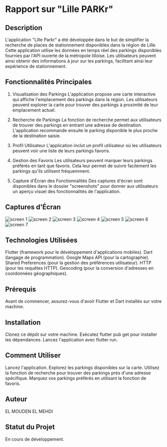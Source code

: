 # Rapport sur "Lille PARKr"

## Description

L'application "Lille Parkr" a été développée dans le but de simplifier la recherche de places de stationnement disponibles dans la région de Lille. Cette application utilise les données en temps réel des parkings disponibles fournies par l'API ouverte de la métropole lilloise. Les utilisateurs peuvent ainsi obtenir des informations à jour sur les parkings, facilitant ainsi leur expérience de stationnement.

## Fonctionnalités Principales

1. Visualisation des Parkings
L'application propose une carte interactive qui affiche l'emplacement des parkings dans la région. Les utilisateurs peuvent explorer la carte pour trouver des parkings à proximité de leur emplacement actuel.

2. Recherche de Parkings
La fonction de recherche permet aux utilisateurs de trouver des parkings en entrant une adresse de destination. L'application recommande ensuite le parking disponible le plus proche de la destination saisie.

3. Profil Utilisateur
L'application inclut un profil utilisateur où les utilisateurs peuvent voir une liste de leurs parkings favoris.

4. Gestion des Favoris
Les utilisateurs peuvent marquer leurs parkings préférés en tant que favoris. Cela leur permet de suivre facilement les parkings qu'ils utilisent fréquemment.


5. Capture d'Écran des Fonctionnalités
Des captures d'écran sont disponibles dans le dossier "screenshots" pour donner aux utilisateurs un aperçu visuel des fonctionnalités de l'application.

## Captures d'Écran

![screen 1](screenshots/Screenshot_20231126_003518.png)
![screen 2](screenshots/map1.png)
![screen 3](screenshots/map2.png)
![screen 4](screenshots/liste.png)
![screen 5](screenshots/barre_recherche.png)
![screen 6](screenshots/garelilleflandres.png)
![screen 7](screenshots/screen_parking.png)







## Technologies Utilisées

Flutter (framework pour le développement d'applications mobiles).
Dart (langage de programmation).
Google Maps API (pour la cartographie).
Shared Preferences (pour la gestion des préférences utilisateur).
HTTP (pour les requêtes HTTP).
Geocoding (pour la conversion d'adresses en coordonnées géographiques).


## Prérequis

Avant de commencer, assurez-vous d'avoir Flutter et Dart installés sur votre machine.

## Installation

Clonez ce dépôt sur votre machine.
Exécutez flutter pub get pour installer les dépendances.
Lancez l'application avec flutter run.

## Comment Utiliser

Lancez l'application.
Explorez les parkings disponibles sur la carte.
Utilisez la fonction de recherche pour trouver des parkings près d'une adresse spécifique.
Marquez vos parkings préférés en utilisant la fonction de favoris.

## Auteur

EL MOUDEN EL MEHDI

## Statut du Projet

En cours de développement.
